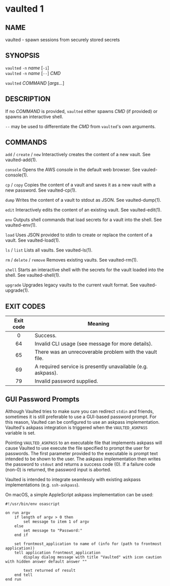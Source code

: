 vaulted 1
=========

NAME
----

vaulted - spawn sessions from securely stored secrets

SYNOPSIS
--------

`vaulted` `-n` *name* [`-i`]  
`vaulted` `-n` *name* [`--`] *CMD*

`vaulted` *COMMAND* [*args...*]

DESCRIPTION
-----------

If no *COMMAND* is provided, `vaulted` either spawns *CMD* (if provided) or
spawns an interactive shell.

`--` may be used to differentiate the *CMD* from `vaulted`'s own arguments.

COMMANDS
--------

`add` / `create` / `new`
  Interactively creates the content of a new vault. See vaulted-add(1).

`console`
  Opens the AWS console in the default web browser. See vauled-console(1).

`cp` / `copy`
  Copies the content of a vault and saves it as a new vault with a new password. See vaulted-cp(1).

`dump`
  Writes the content of a vault to stdout as JSON. See vaulted-dump(1).

`edit`
  Interactively edits the content of an existing vault. See vaulted-edit(1).

`env`
  Outputs shell commands that load secrets for a vault into the shell. See vaulted-env(1).

`load`
  Uses JSON provided to stdin to create or replace the content of a vault. See vaulted-load(1).

`ls` / `list`
  Lists all vaults. See vaulted-ls(1).

`rm` / `delete` / `remove`
  Removes existing vaults. See vaulted-rm(1).

`shell`
  Starts an interactive shell with the secrets for the vault loaded into the shell. See vaulted-shell(1).

`upgrade`
  Upgrades legacy vaults to the current vault format. See vaulted-upgrade(1).

EXIT CODES
----------
|Exit code|Meaning|
|:-:|---|
| 0 | Success. |
| 64 | Invalid CLI usage (see message for more details). |
| 65 | There was an unrecoverable problem with the vault file. |
| 69 | A required service is presently unavailable (e.g. askpass). |
| 79 | Invalid password supplied. |

GUI Password Prompts
--------------------

Although Vaulted tries to make sure you can redirect `stdin` and friends,
sometimes it is still preferable to use a GUI-based password prompt. For this
reason, Vaulted can be configured to use an askpass implementation. Vaulted's
askpass integration is triggered when the `VAULTED_ASKPASS` variable is set.

Pointing `VAULTED_ASKPASS` to an executable file that implements askpass will
cause Vaulted to use execute the file specified to prompt the user for
passwords. The first parameter provided to the executable is prompt text
intended to be shown to the user. The askpass implementation then writes the
password to `stdout` and returns a success code (0). If a failure code (non-0)
is returned, the password input is aborted.

Vaulted is intended to integrate seamlessly with existing askpass
implementations (e.g. `ssh-askpass`).

On macOS, a simple AppleScript askpass implementation can be used:

```AppleScript
#!/usr/bin/env osascript

on run argv
    if length of argv > 0 then
        set message to item 1 of argv
    else
        set message to "Password:"
    end if

    set frontmost_application to name of (info for (path to frontmost application))
    tell application frontmost_application
        display dialog message with title "Vaulted" with icon caution with hidden answer default answer ""

        text returned of result
    end tell
end run
```
